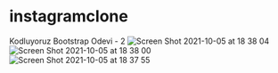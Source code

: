 # instagramclone
Kodluyoruz Bootstrap Odevi - 2 
![Screen Shot 2021-10-05 at 18 38 04](https://user-images.githubusercontent.com/44731889/136056097-27414a92-78d2-4e6c-b45b-2ef35d0d6d80.png)
![Screen Shot 2021-10-05 at 18 38 00](https://user-images.githubusercontent.com/44731889/136056118-0280f04b-5ee1-4af1-a82f-4665724c77ca.png)
![Screen Shot 2021-10-05 at 18 37 55](https://user-images.githubusercontent.com/44731889/136056122-76f57478-0691-4def-8c22-277b6651912c.png)
